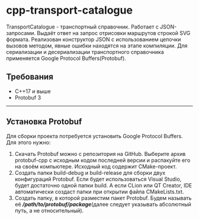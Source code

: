 # cpp-transport-catalogue

TransportCatalogue - транспортный справочник. Работает с JSON-запросами. Выдаёт ответ на запрос отрисовки маршрутов строкой SVG формата. Реализован конструктор JSON с использованием цепочки вызовов методом, явные ошибки находятся на этапе компиляции. Для сериализации и десериализации транспортного справочника применяется Google Protocol Buffers(Protobuf). 

## Требования

* C++17 и выше
* Protobuf 3

---

## Установка Protobuf

Для сборки проекта потребуется установить Google Protocol Buffers. Для этого нужно:
1. Скачать Protobuf можно с репозитория на GitHub. Выберите архив protobuf-cpp с исходным кодом последней версии и распакуйте его на своём компьютере. Исходный код содержит CMake-проект.
2. Создать папки build-debug и build-release для сборки двух конфигураций Protobuf. Если будет использоваться Visual Studio, будет достаточно одной папки build. А если CLion или QT Creator, IDE автоматически создаст папки при открытии файла CMakeLists.txt.
3. Создать папку, в которой разместим пакет Protobuf. Будем называть её ***/path/to/protobuf/package***(далее следует указывать абсолютный путь, а не относительный).
